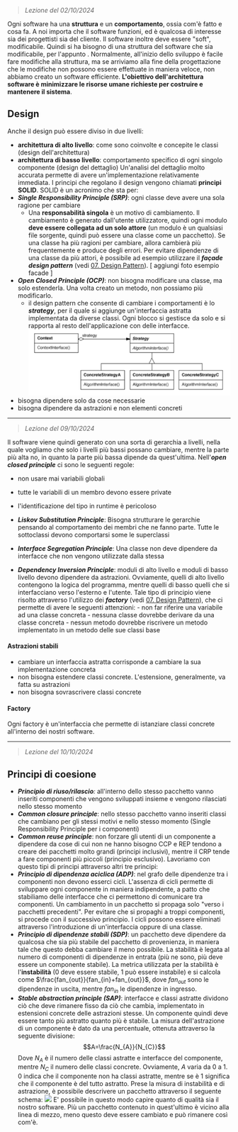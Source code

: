 > *Lezione del 02/10/2024*

Ogni software ha una **struttura** e un **comportamento**, ossia com'è fatto e cosa fa. A noi importa che il software funzioni, ed è qualcosa di interesse sia dei progettisti sia del cliente. Il software inoltre deve essere "soft", modificabile. Quindi si ha bisogno di una struttura del software che sia modificabile, per l'appunto .
Normalmente, all'inizio dello sviluppo è facile fare modifiche alla struttura, ma se arriviamo alla fine della progettazione che le modifiche non possono essere effettuate in maniera veloce, non abbiamo creato un software efficiente.
**L'obiettivo dell'architettura software è minimizzare le risorse umane richieste per costruire e mantenere il sistema**.
## Design
Anche il design può essere diviso in due livelli:
- **architettura di alto livello**: come sono coinvolte e concepite le classi (design dell'architettura)
- **architettura di basso livello**: comportamento specifico di ogni singolo componente (design del dettaglio)
Un'analisi del dettaglio molto accurata permette di avere un'implementazione relativamente immediata.
I principi che regolano il design vengono chiamati **principi SOLID**.
SOLID è un acronimo che sta per:
- ***Single Responsibility Principle (SRP)***: ogni classe deve avere una sola ragione per cambiare
	- Una **responsabilità singola** è un motivo di cambiamento. Il cambiamento è generato dall'utente utilizzatore, quindi ogni modulo **deve essere collegata ad un solo attore** (un modulo è un qualsiasi file sorgente, quindi può essere una classe come un pacchetto). Se una classe ha più ragioni per cambiare, allora cambierà più frequentemente e produce degli errori. Per evitare dipendenze di una classe da più attori, è possibile ad esempio utilizzare il ***façade design pattern*** (vedi [07. Design Pattern](07.%20Design%20Pattern.md)).
[ aggiungi foto esempio facade ]
- ***Open Closed Principle (OCP)***: non bisogna modificare una classe, ma solo estenderla. Una volta creato un metodo, non possiamo più modificarlo.
	- il design pattern che consente di cambiare i comportamenti è lo ***strategy***, per il quale si aggiunge un'interfaccia astratta implementata da diverse classi. Ogni blocco si gestisce da solo e si rapporta al resto dell'applicazione con delle interfacce.
![](Images/Strategy.png)
- bisogna dipendere solo da cose necessarie
- bisogna dipendere da astrazioni e non elementi concreti
---
 > *Lezione del 09/10/2024*

Il software viene quindi generato con una sorta di gerarchia a livelli, nella quale vogliamo che solo i livelli più bassi possano cambiare, mentre la parte più alta no, in quanto la parte più bassa dipende da quest'ultima.
Nell'***open closed principle*** ci sono le seguenti regole:
- non usare mai variabili globali
- tutte le variabili di un membro devono essere private
- l'identificazione del tipo in runtime è pericoloso

- ***Liskov Substitution Principle***: Bisogna strutturare le gerarchie pensando al comportamento dei membri che ne fanno parte. Tutte le sottoclassi devono comportarsi some le superclassi
- ***Interface Segregation Principle***: Una classe non deve dipendere da interfacce che non vengono utilizzate dalla stessa
- ***Dependency Inversion Principle***: moduli di alto livello e moduli di basso livello devono dipendere da astrazioni. Ovviamente, quelli di alto livello contengono la logica del programma, mentre quelli di basso quelli che si interfacciano verso l'esterno e l'utente.
  Tale tipo di principio viene risolto attraverso l'utilizzo dei ***factory*** (vedi [07. Design Pattern](07.%20Design%20Pattern.md)), che ci permette di avere le seguenti attenzioni:
	  - non far riferire una variabile ad una classe concreta
	  - nessuna classe dovrebbe derivare da una classe concreta
	  - nessun metodo dovrebbe riscrivere un metodo implementato in un metodo delle sue classi base
#### Astrazioni stabili
- cambiare un interfaccia astratta corrisponde a cambiare la sua implementazione concreta
- non bisogna estendere classi concrete. L'estensione, generalmente, va fatta su astrazioni
- non bisogna sovrascrivere classi concrete
#### Factory
Ogni factory è un'interfaccia che permette di istanziare classi concrete all'interno dei nostri software.

---
 > *Lezione del 10/10/2024*
## Principi di coesione
- ***Principio di riuso/rilascio**:* all'interno dello stesso pacchetto vanno inseriti componenti che vengono sviluppati insieme e vengono rilasciati nello stesso momento
- ***Common closure principle***: nello stesso pacchetto vanno inseriti classi che cambiano per gli stessi motivi e nello stesso momento (Single Responsibility Principle per i componenti)
- ***Common reuse principle***: non forzare gli utenti di un componente a dipendere da cose di cui non ne hanno bisogno
CCP e REP tendono a creare dei pacchetti molto grandi (principi inclusivi), mentre il CRP tende a fare componenti più piccoli (principio esclusivo). 
Lavoriamo con questo tipi di principi attraverso altri tre principi:
- ***Principio di dipendenza aciclica (ADP)***: nel grafo delle dipendenze tra i componenti non devono esserci cicli.
  L'assenza di cicli permette di sviluppare ogni componente in maniera indipendente, a patto che stabiliamo delle interfacce che ci permettono di comunicare tra componenti.
  Un cambiamento in un pacchetto si propaga solo "verso i pacchetti precedenti". Per evitare che si propaghi a troppi componenti, si procede con il successivo principio.
  I cicli possono essere eliminati attraverso l'introduzione di un'interfaccia oppure di una classe.
- ***Principio di dipendenze stabili (SDP)***: un pacchetto deve dipendere da qualcosa che sia più stabile del pacchetto di provenienza, in maniera tale che questo debba cambiare il meno possibile. La stabilità è legata al numero di componenti di dipendenze in entrata (più ne sono, più deve essere un componente stabile). La metrica utilizzata per la stabilità è l'**instabilità** (0 deve essere stabile, 1 può essere instabile) e si calcola come $\frac{fan_{out}}{fan_{in}+fan_{out}}$, dove $fan_{out}$ sono le dipendenze in uscita, mentre $fan_{in}$ le dipendenze in ingresso. 
- ***Stable abstraction principle (SAP)***: interfacce e classi astratte dividono ciò che deve rimanere fisso da ciò che cambia, implementato in estensioni concrete delle astrazioni stesse. Un componente quindi deve essere tanto più astratto quanto più è stabile.
  La misura dell'astrazione di un componente è dato da una percentuale, ottenuta attraverso la seguente divisione: $$A=\frac{N_{A}}{N_{C}}$$
  Dove $N_A$ è il numero delle classi astratte e interfacce del componente, mentre $N_C$ il numero delle classi concrete. Ovviamente, $A$ varia da 0 a 1. 0 indica che il componente non ha classi astratte, mentre se è 1 significa che il componente è del tutto astratto.
Prese la misura di instabilità e di astrazione, è possibile descrivere un pacchetto attraverso il seguente schema:
![](Images/Schema%20Astrazione-stabilità.png) 
E' possibile in questo modo capire quanto di qualità sia il nostro software. Più un pacchetto contenuto in quest'ultimo è vicino alla linea di mezzo, meno questo deve essere cambiato e può rimanere così com'è.